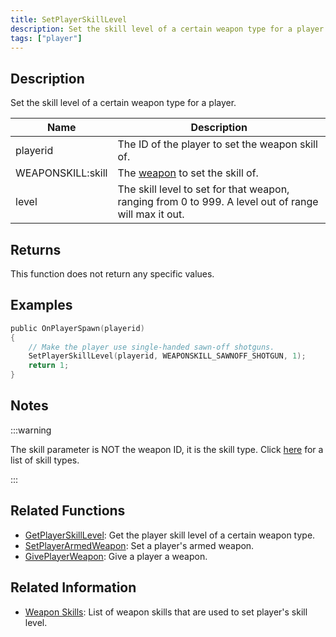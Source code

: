 ```yaml
---
title: SetPlayerSkillLevel
description: Set the skill level of a certain weapon type for a player.
tags: ["player"]
---
```


## Description

Set the skill level of a certain weapon type for a player.

| Name              | Description                                                                                          |
| ----------------- | ---------------------------------------------------------------------------------------------------- |
| playerid          | The ID of the player to set the weapon skill of.                                                     |
| WEAPONSKILL:skill | The [weapon](../resources/weaponskills) to set the skill of.                                         |
| level             | The skill level to set for that weapon, ranging from 0 to 999. A level out of range will max it out. |

## Returns

This function does not return any specific values.

## Examples

```c
public OnPlayerSpawn(playerid)
{
    // Make the player use single-handed sawn-off shotguns.
    SetPlayerSkillLevel(playerid, WEAPONSKILL_SAWNOFF_SHOTGUN, 1);
    return 1;
}
```

## Notes

:::warning

The skill parameter is NOT the weapon ID, it is the skill type. Click [here](../resources/weaponskills) for a list of skill types.

:::

## Related Functions

- [GetPlayerSkillLevel](GetPlayerSkillLevel): Get the player skill level of a certain weapon type.
- [SetPlayerArmedWeapon](SetPlayerArmedWeapon): Set a player's armed weapon.
- [GivePlayerWeapon](GivePlayerWeapon): Give a player a weapon.

## Related Information

- [Weapon Skills](../resources/weaponskills#skill-levels): List of weapon skills that are used to set player's skill level.
